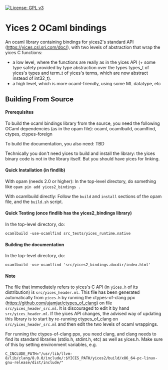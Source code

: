 [![License: GPL v3](https://img.shields.io/badge/License-GPLv3-blue.svg)](https://www.gnu.org/licenses/gpl-3.0)

# Yices 2 OCaml bindings

An ocaml library containing bindings for yices2's standard API (https://yices.csl.sri.com/doc/), with two levels of abstraction that wrap the yices C functions:
- a low level, where the functions are really as in the yices API
(+ some type safety provided by type abstraction over the types types_t of yices's types and term_t of yices's terms, which are now abstract instead of int32_t).
- a high level, which is more ocaml-friendly, using some ML datatype, etc

## Building From Source

#### Prerequisites

To build the ocaml bindings library from the source, you need the following OCaml dependencies (as in the opam file): ocaml, ocamlbuild, ocamlfind, ctypes, ctypes-foreign

To build the documentation, you also need: TBD

Technically you don't need yices to build and install the library: the yices binary code is not in the library itself.
But you should have yices for linking.

#### Quick Installation (in findlib)

With opam (needs 2.0 or higher):
In the top-level directory, do something like
```opam pin add yices2_bindings .```

With ocamlbuild directly:
Follow the `build` and `install` sections of the opam file, and the `build.sh` script.

#### Quick Testing (once findlib has the yices2_bindings library)

In the top-level directory, do:
```
ocamlbuild -use-ocamlfind src_tests/yices_runtime.native
```

#### Building the documentation

In the top-level directory, do:
```
ocamlbuild -use-ocamlfind 'src/yices2_bindings.docdir/index.html'
```

#### Note

The file that immediately refers to yices's C API (in `yices.h` of its distribution) is `src/yices_header.ml`.
This file has been generated automatically from `yices.h` by running the ctypes-of-clang ppx (https://github.com/ujamjar/ctypes_of_clang) on file `src/yices_header_src.ml`.
It is discouraged to edit it by hand `src/yices_header.ml`. If the yices API changes, the advised way of updating this library is to start by re-running ctypes_of_clang on `src/yices_header_src.ml` and then edit the two levels of ocaml wrappings.

For running the ctypes-of-clang ppx, you need clang, and clang needs to find its standard libraries (stdio.h, stdint.h, etc) as well as yices.h.
Make sure of this by setting environment variables, e.g.
```
C_INCLUDE_PATH="/usr/lib/llvm-8/lib/clang/8.0.0/include/:$YICES_PATH/yices2/build/x86_64-pc-linux-gnu-release/dist/include/"
```
